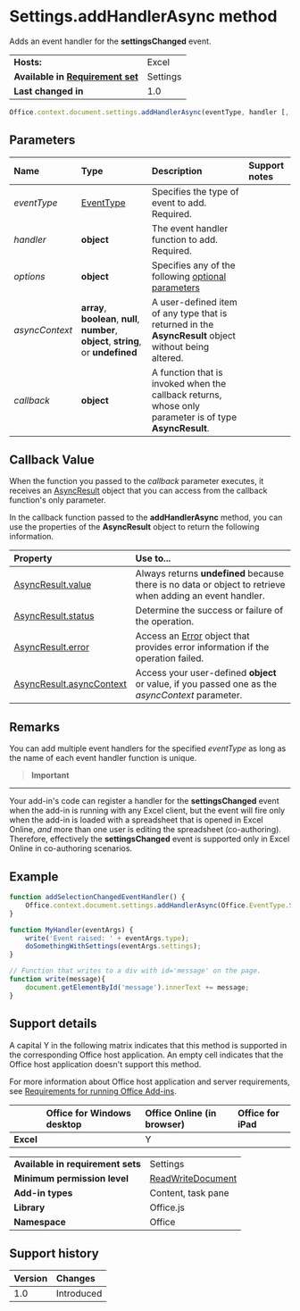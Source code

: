 

# Settings.addHandlerAsync method
Adds an event handler for the  **settingsChanged** event.

|||
|:-----|:-----|
|**Hosts:**|Excel|
|**Available in [Requirement set](../../docs/overview/specify-office-hosts-and-api-requirements.md)**|Settings|
|**Last changed in**|1.0|

```js
Office.context.document.settings.addHandlerAsync(eventType, handler [, options], callback);
```


## Parameters



|**Name**|**Type**|**Description**|**Support notes**|
|:-----|:-----|:-----|:-----|
| _eventType_|[EventType](../../reference/shared/eventtype-enumeration.md)|Specifies the type of event to add. Required.||
| _handler_|**object**|The event handler function to add. Required.||
| _options_|**object**|Specifies any of the following [optional parameters](http://msdn.microsoft.com/library/7fe6bb42-3178-4d96-85f5-af5caea7b950%28Office.15%29.aspx#AsyncProgramming_OptionalParameters)||
| _asyncContext_|**array**,  **boolean**,  **null**,  **number**,  **object**, **string**, or  **undefined**|A user-defined item of any type that is returned in the  **AsyncResult** object without being altered.||
| _callback_|**object**|A function that is invoked when the callback returns, whose only parameter is of type  **AsyncResult**.||

## Callback Value

When the function you passed to the  _callback_ parameter executes, it receives an [AsyncResult](../../reference/shared/asyncresult.md) object that you can access from the callback function's only parameter.

In the callback function passed to the  **addHandlerAsync** method, you can use the properties of the **AsyncResult** object to return the following information.



|**Property**|**Use to...**|
|:-----|:-----|
|[AsyncResult.value](../../reference/shared/asyncresult.value.md)|Always returns  **undefined** because there is no data or object to retrieve when adding an event handler.|
|[AsyncResult.status](../../reference/shared/asyncresult.status.md)|Determine the success or failure of the operation.|
|[AsyncResult.error](../../reference/shared/asyncresult.error.md)|Access an [Error](../../reference/shared/error.md) object that provides error information if the operation failed.|
|[AsyncResult.asyncContext](../../reference/shared/asyncresult.asynccontext.md)|Access your user-defined  **object** or value, if you passed one as the _asyncContext_ parameter.|

## Remarks

You can add multiple event handlers for the specified  _eventType_ as long as the name of each event handler function is unique.


 >**Important**
 ---
 Your add-in's code can register a handler for the  **settingsChanged** event when the add-in is running with any Excel client, but the event will fire only when the add-in is loaded with a spreadsheet that is opened in Excel Online, _and_ more than one user is editing the spreadsheet (co-authoring). Therefore, effectively the **settingsChanged** event is supported only in Excel Online in co-authoring scenarios.


## Example




```js
function addSelectionChangedEventHandler() {
    Office.context.document.settings.addHandlerAsync(Office.EventType.SettingsChanged, MyHandler);
}

function MyHandler(eventArgs) {
    write('Event raised: ' + eventArgs.type);
    doSomethingWithSettings(eventArgs.settings);
}

// Function that writes to a div with id='message' on the page.
function write(message){
    document.getElementById('message').innerText += message; 
}
```




## Support details


A capital Y in the following matrix indicates that this method is supported in the corresponding Office host application. An empty cell indicates that the Office host application doesn't support this method.

For more information about Office host application and server requirements, see [Requirements for running Office Add-ins](../../docs/overview/requirements-for-running-office-add-ins.md).


||**Office for Windows desktop**|**Office Online (in browser)**|**Office for iPad**|
|:-----|:-----|:-----|:-----|
|**Excel**||Y||

|||
|:-----|:-----|
|**Available in requirement sets**|Settings|
|**Minimum permission level**|[ReadWriteDocument](../../docs/develop/requesting-permissions-for-api-use-in-content-and-task-pane-add-ins.md)|
|**Add-in types**|Content, task pane|
|**Library**|Office.js|
|**Namespace**|Office|

## Support history




|**Version**|**Changes**|
|:-----|:-----|
|1.0|Introduced|

